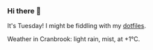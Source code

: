 ### Hi there :wave:

It's Tuesday! I might be fiddling with my [dotfiles](https://github.com/bewuethr/dotfiles).

Weather in Cranbrook: light rain, mist, at +1°C.
